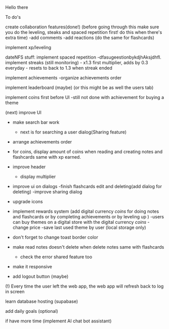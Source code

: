Hello there

To do's

create collaboration features(done!)
(before going through this make sure you do the leveling, steaks and spaced repetition first! do this when there's extra time)
-add comments
-add reactions
(do the same for flashcards)            

implement xp/leveling

dateNFS stuff:
implement spaced repetition
    -dfasugeestionbykdjhAksjdhfI.
implement streaks (still monitoring)
    - x1.3 first multiplier, adds by 0.3 everyday
    - resets to back to 1.3 when streak ended 

implement achievements 
    -organize achievements order

implement leaderboard (maybe) (or this might be as well the users tab) 

implement coins first before UI
 -still not done with achievement for buying a theme 

(next) improve UI
- make search bar work
    - next is for searching a user dialog(Sharing feature)
- arrange achievements order
- for coins, display amount of coins when reading and creating notes and flashcards same with xp earned.
- improve header
    - display multiplier
- improve ui on dialogs
    -finish flashcards edit and deleting(add dialog for deleting)
    -improve sharing dialog
- upgrade icons

- implement rewards system (add digital currency *coins* for doing notes and flashcards or by completing achievements or by leveling up )
    -users can buy themes on a digital store with the digital currency *coins*
    -change price
    -save last used theme by user (local storage only)

- don't forget to change toast border color

- make read notes doesn't delete when delete notes same with flashcards
  - check the error shared feature too

- make it responsive
- add logout button (maybe)

(!) Every time the user left the web app, the web app will refresh back to log in screen

learn database hosting (supabase)

add daily goals (optional)

if have more time (implement AI chat bot assistant)